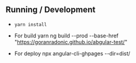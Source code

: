 ## Running / Development


- `yarn install`

- For build 
yarn ng build --prod --base-href "https://goranradonic.github.io/abgular-test/"

- For deploy
npx angular-cli-ghpages --dir=dist/
